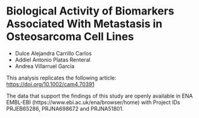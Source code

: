 # Biological Activity of Biomarkers Associated With Metastasis in Osteosarcoma Cell Lines
- Dulce Alejandra Carrillo Carlos
- Addiel Antonio Platas Renteral
- Andrea Villarruel García

This analysis replicates the following article:  https://doi.org/10.1002/cam4.70391


The data that support the findings of this
study are openly available in ENA EMBL-­EBI (https://​www.​ebi.​ac.​uk/​ena/​brows​er/​home) with Project IDs PRJEB65286, PRJNA698672 and PRJNA51801. 
